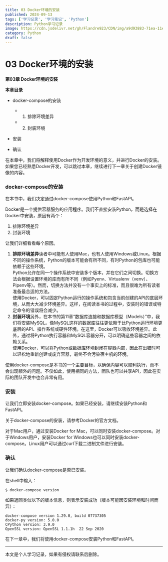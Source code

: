 ```yaml
---
title: 03 Docker环境的安装
published: 2024-09-13
tags: ['学习记录', '学习笔记', 'Python']
description: Python学习记录
image: https://cdn.jsdelivr.net/gh/Flandre923/CDN/img/a9d93883-71ea-11ef-8eef-ba1ea485754b.jpg
category: Python
draft: false
---
```



# 03 **Docker环境的安装**

**第03章 Docker环境的安装**

**本章目录**

* docker-compose的安装

  * 1. 排除环境差异
  * 2. 封装环境
* 安装
* 确认

在本章中，我们将解释使用Docker作为开发环境的意义，并进行Docker的安装。 如果您已经熟悉Docker开发，可以跳过本章，继续进行下一章关于创建Docker镜像的内容。

### docker-compose的安装

在本书中，我们决定通过docker-compose使用Python和FastAPI。

Docker是一个提供容器服务的应用程序。我们不直接安装Python，而是选择在Docker中安装，原因有两个：

1. 排除环境差异
2. 封装环境

让我们详细看看每个原因。

1. **排除环境差异**读者中可能有人使用Mac，也有人使用Windows或Linux。根据不同的操作系统，Python的版本可能会有所不同，有时Python的包库也可能依赖于这些环境。  
    Python允许在同一个操作系统中安装多个版本，并在它们之间切换。切换方法会根据设置环境的库而有所不同（例如Pyenv、Virtualenv（venv）、Pipenv等）。然而，切换方法并没有一个事实上的标准，而且很难为所有读者准备最合适的方法。  
    使用Docker，可以固定Python运行的操作系统和包含当前创建的API的底层环境，从而大大减少环境差异。这样，在阅读本书的过程中，安装时的错误或特定命令的错误将会减少。
2. **封装环境**另外，在本书的第11章“数据库连接和数据库模型（Models）”中，我们将安装MySQL。像MySQL这样的数据库往往更依赖于比Python运行环境更底层的API、操作系统或硬件环境。在这里，Docker可以吸收环境差异。此外，通过将Python执行容器和MySQL容器分开，可以明确这些容器之间的依赖关系。  
    使用Docker，可以将Python或数据库环境封闭在容器内部，因此在出错时可以轻松地重新创建或废弃容器，最终不会污染宿主机的环境。

使用docker-compose是本书的一个主要目标，以确保内容可以顺利执行，而不会出现额外的问题。不仅如此，使用相同的方法，团队也可以共享API，因此在实际的团队开发中也会非常有用。

### 安装

让我们立即安装docker-compose。如果已经安装，请继续安装Python和FastAPI。

关于docker-compose的安装，请参考Docker的官方文档。

对于Mac用户，通过安装Docker for Mac，可以同时安装docker-compose。对于Windows用户，安装Docker for Windows也可以同时安装docker-compose。Linux用户可以通过curl下载二进制文件进行安装。

### 确认

让我们确认docker-compose是否已安装。

在shell中输入：

```shell
$ docker-compose version
```

如果返回类似以下的版本信息，则表示安装成功（版本可能因安装环境和时间而异）：

```text
docker-compose version 1.29.0, build 07737305
docker-py version: 5.0.0
CPython version: 3.9.0
OpenSSL version: OpenSSL 1.1.1h  22 Sep 2020
```

在下一章中，我们将使用docker-compose安装Python和FastAPI。

---
本文是个人学习记录，如果有侵权请联系后删除。
